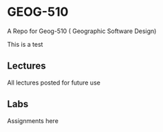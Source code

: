 # GEOG-510
A Repo for Geog-510 ( Geographic Software Design)


This is a test 

## Lectures

All lectures posted for future use

## Labs
Assignments here